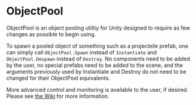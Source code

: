 # ObjectPool

ObjectPool is an object pooling utiltiy for Unity designed to require as few changes as possible to begin using.

To spawn a pooled object of something such as a projecteile prefab, one can simply call `ObjectPool.Spawn` instead of `Instantiate` and `ObjectPool.Despawn` instead of `Destroy`. No components need to be added by the user, no special prefabs need to be added to the scene, and the arguments previously used by Instantiate and Destroy do not need to be changed for their ObjectPool equivalents.

More advanced control and monitoring is available to the user, if desired. Please see [the Wiki](https://github.com/cablay/ObjectPool/wiki/ObjectPool) for more information.
